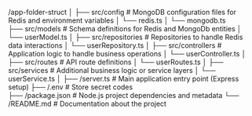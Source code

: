 /app-folder-struct
│
├── src/config           # MongoDB configuration files for Redis and environment variables
│   └── redis.ts
│   └── mongodb.ts   
├──  src/models           # Schema definitions for Redis and MongoDb entities
│   └── userModel.ts
│
├──  src/repositories     # Repositories to handle Redis data interactions
│   └── userRepository.ts
│
├──  src/controllers      # Application logic to handle business operations
│   └── userController.ts
│
├──  src/routes           # API route definitions
│   └── userRoutes.ts
│
├──  src/services         # Additional business logic or service layers
│   └── userService.ts
│
├── /server.ts        # Main application entry point (Express setup)
├── /.env             # Store secret codes        
├── /package.json     # Node.js project dependencies and metadata
└── /README.md        # Documentation about the project
